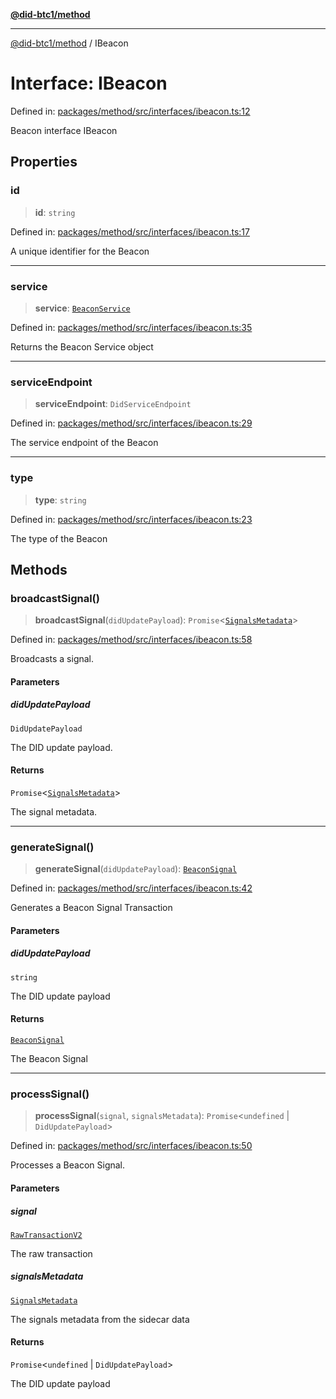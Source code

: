 [**@did-btc1/method**](../README.md)

***

[@did-btc1/method](../globals.md) / IBeacon

# Interface: IBeacon

Defined in: [packages/method/src/interfaces/ibeacon.ts:12](https://github.com/dcdpr/did-btc1-js/blob/751aedd75738c26882a2149e644ae32b9e424707/packages/method/src/interfaces/ibeacon.ts#L12)

Beacon interface
 IBeacon

## Properties

### id

> **id**: `string`

Defined in: [packages/method/src/interfaces/ibeacon.ts:17](https://github.com/dcdpr/did-btc1-js/blob/751aedd75738c26882a2149e644ae32b9e424707/packages/method/src/interfaces/ibeacon.ts#L17)

A unique identifier for the Beacon

***

### service

> **service**: [`BeaconService`](BeaconService.md)

Defined in: [packages/method/src/interfaces/ibeacon.ts:35](https://github.com/dcdpr/did-btc1-js/blob/751aedd75738c26882a2149e644ae32b9e424707/packages/method/src/interfaces/ibeacon.ts#L35)

Returns the Beacon Service object

***

### serviceEndpoint

> **serviceEndpoint**: `DidServiceEndpoint`

Defined in: [packages/method/src/interfaces/ibeacon.ts:29](https://github.com/dcdpr/did-btc1-js/blob/751aedd75738c26882a2149e644ae32b9e424707/packages/method/src/interfaces/ibeacon.ts#L29)

The service endpoint of the Beacon

***

### type

> **type**: `string`

Defined in: [packages/method/src/interfaces/ibeacon.ts:23](https://github.com/dcdpr/did-btc1-js/blob/751aedd75738c26882a2149e644ae32b9e424707/packages/method/src/interfaces/ibeacon.ts#L23)

The type of the Beacon

## Methods

### broadcastSignal()

> **broadcastSignal**(`didUpdatePayload`): `Promise`\<[`SignalsMetadata`](../type-aliases/SignalsMetadata.md)\>

Defined in: [packages/method/src/interfaces/ibeacon.ts:58](https://github.com/dcdpr/did-btc1-js/blob/751aedd75738c26882a2149e644ae32b9e424707/packages/method/src/interfaces/ibeacon.ts#L58)

Broadcasts a signal.

#### Parameters

##### didUpdatePayload

`DidUpdatePayload`

The DID update payload.

#### Returns

`Promise`\<[`SignalsMetadata`](../type-aliases/SignalsMetadata.md)\>

The signal metadata.

***

### generateSignal()

> **generateSignal**(`didUpdatePayload`): [`BeaconSignal`](BeaconSignal.md)

Defined in: [packages/method/src/interfaces/ibeacon.ts:42](https://github.com/dcdpr/did-btc1-js/blob/751aedd75738c26882a2149e644ae32b9e424707/packages/method/src/interfaces/ibeacon.ts#L42)

Generates a Beacon Signal Transaction

#### Parameters

##### didUpdatePayload

`string`

The DID update payload

#### Returns

[`BeaconSignal`](BeaconSignal.md)

The Beacon Signal

***

### processSignal()

> **processSignal**(`signal`, `signalsMetadata`): `Promise`\<`undefined` \| `DidUpdatePayload`\>

Defined in: [packages/method/src/interfaces/ibeacon.ts:50](https://github.com/dcdpr/did-btc1-js/blob/751aedd75738c26882a2149e644ae32b9e424707/packages/method/src/interfaces/ibeacon.ts#L50)

Processes a Beacon Signal.

#### Parameters

##### signal

[`RawTransactionV2`](RawTransactionV2.md)

The raw transaction

##### signalsMetadata

[`SignalsMetadata`](../type-aliases/SignalsMetadata.md)

The signals metadata from the sidecar data

#### Returns

`Promise`\<`undefined` \| `DidUpdatePayload`\>

The DID update payload
